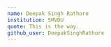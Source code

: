 ```yaml
---
name: Deepak Singh Rathore
institution: SMVDU
quote: This is the way.
github_user: DeepakSinghRathore
---
```

